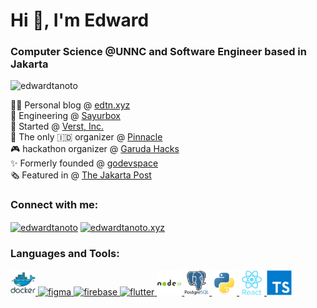 <h1>Hi 👋, I'm Edward</h1>
<h3>Computer Science @UNNC and Software Engineer based in Jakarta</h3>

<p align="left"> <img src="https://komarev.com/ghpvc/?username=edwardtanoto&label=Profile%20views&color=0e75b6&style=flat" alt="edwardtanoto" /> </p>

👨‍💻 Personal blog @ [edtn.xyz](https://edtn.xyz) <br/>
🥬 Engineering @ [Sayurbox](https://www.linkedin.com/company/sayurboxofficial/)<br/>
🚀 Started @ [Verst, Inc.](https://verst.io)<br/>
👾 The only 🇮🇩 organizer @ [Pinnacle](https://pinnacle.us.org)<br/>
🎮 hackathon organizer @ [Garuda Hacks](https://garudahacks.com)<br/>
✨ Formerly founded @ [godevspace](https://verst.notion.site/Closing-Devspace-61a8b88c4045498aacb32e6c6a302319)<br/>
🗞 Featured in @ [The Jakarta Post](https://www.thejakartapost.com/life/2020/08/31/online-global-hackathon-aims-to-tackle-local-issues.html) 


<h3 align="left">Connect with me:</h3>
<p align="left">
<a href="https://linkedin.com/in/edwardtanoto" target="blank"><img align="center" src="https://raw.githubusercontent.com/rahuldkjain/github-profile-readme-generator/master/src/images/icons/Social/linked-in-alt.svg" alt="edwardtanoto" height="30" width="40" /></a>
<a href="https://instagram.com/edwardtanoto.xyz" target="blank"><img align="center" src="https://raw.githubusercontent.com/rahuldkjain/github-profile-readme-generator/master/src/images/icons/Social/instagram.svg" alt="edwardtanoto.xyz" height="30" width="40" /></a>
</p>

<h3 align="left">Languages and Tools:</h3>
<p align="left"><a href="https://www.docker.com/" target="_blank" rel="noreferrer"> <img src="https://raw.githubusercontent.com/devicons/devicon/master/icons/docker/docker-original-wordmark.svg" alt="docker" width="40" height="40"/> </a><a href="https://www.figma.com/" target="_blank" rel="noreferrer"> <img src="https://www.vectorlogo.zone/logos/figma/figma-icon.svg" alt="figma" width="40" height="40"/> </a> <a href="https://firebase.google.com/" target="_blank" rel="noreferrer"> <img src="https://www.vectorlogo.zone/logos/firebase/firebase-icon.svg" alt="firebase" width="40" height="40"/> </a> <a href="https://flutter.dev" target="_blank" rel="noreferrer"> <img src="https://www.vectorlogo.zone/logos/flutterio/flutterio-icon.svg" alt="flutter" width="40" height="40"/> </a> <a href="https://nodejs.org" target="_blank" rel="noreferrer"> <img src="https://raw.githubusercontent.com/devicons/devicon/master/icons/nodejs/nodejs-original-wordmark.svg" alt="nodejs" width="40" height="40"/> </a> <a href="https://www.postgresql.org" target="_blank" rel="noreferrer"> <img src="https://raw.githubusercontent.com/devicons/devicon/master/icons/postgresql/postgresql-original-wordmark.svg" alt="postgresql" width="40" height="40"/> </a> <a href="https://www.python.org" target="_blank" rel="noreferrer"> <img src="https://raw.githubusercontent.com/devicons/devicon/master/icons/python/python-original.svg" alt="python" width="40" height="40"/> </a><a href="https://reactjs.org/" target="_blank" rel="noreferrer"> <img src="https://raw.githubusercontent.com/devicons/devicon/master/icons/react/react-original-wordmark.svg" alt="react" width="40" height="40"/> </a><a href="https://www.typescriptlang.org/" target="_blank" rel="noreferrer"> <img src="https://raw.githubusercontent.com/devicons/devicon/master/icons/typescript/typescript-original.svg" alt="typescript" width="40" height="40"/> </a> </p>
